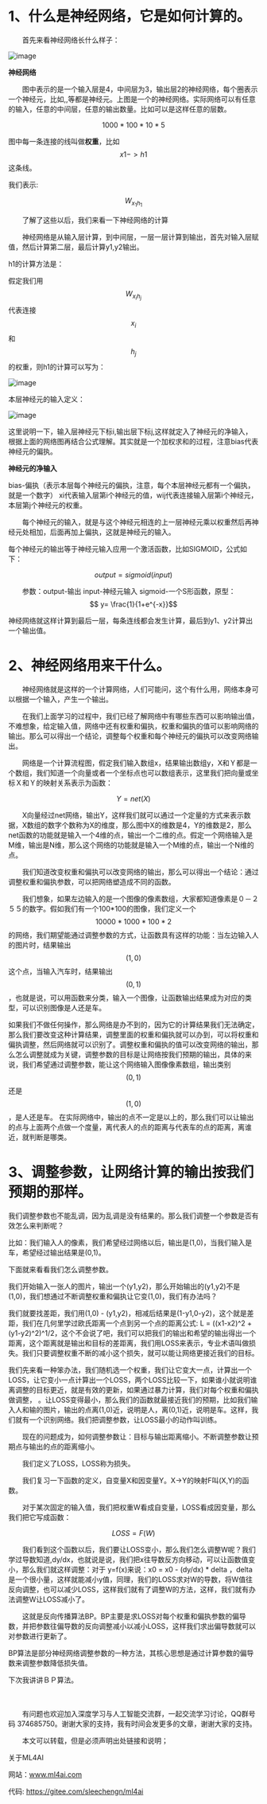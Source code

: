 #  1、什么是神经网络，它是如何计算的。
　　首先来看神经网络长什么样子：

![image](http://www.ml4ai.com/images/20180322134236904.png)

**神经网络**

　　图中表示的是一个输入层是4，中间层为3，输出层2的神经网络，每个圈表示一个神经元，比如,,等都是神经元。上图是一个的神经网络。实际网络可以有任意的输入，任意的中间层，任意的输出数量。比如可以是这样任意的层数。

$$ 1000*100*10*5 $$

图中每一条连接的线叫做**权重**，比如
$$ x1->h1$$
这条线。

我们表示:

$$ W_{x_1h_1} $$

　　了解了这些以后，我们来看一下神经网络的计算

　　神经网络是从输入层计算，到中间层，一层一层计算到输出，首先对输入层赋值，然后计算第二层，最后计算y1,y2输出。

h1的计算方法是：

假定我们用
$$ W_{x_ih_j} $$
代表连接
$$ x_i $$
和
$$ h_j $$
的权重，则h1的计算可以写为：

![image](http://www.ml4ai.com/images/demo1.png)

本层神经元的输入定义：

![image](http://www.ml4ai.com/images/demo2.png)

这里说明一下，输入层神经元下标i,输出层下标j,这样就定入了神经元的净输入，根据上面的网络图再结合公式理解。其实就是一个加权求和的过程，注意bias代表神经元的偏执。

**神经元的净输入**

 bias-偏执（表示本层每个神经元的偏执，注意，每个本层神经元都有一个偏执，就是一个数字） xi代表输入层第i个神经元的值，wij代表连接输入层第i个神经元，本层第j个神经元的权重。



　　每个神经元的输入，就是与这个神经元相连的上一层神经元乘以权重然后再神经元处相加，后面再加上偏执，这就是神经元的输入。

每个神经元的输出等于神经元输入应用一个激活函数，比如SIGMOID，公式如下：

$$ output = sigmoid(input) $$

　　参数：output-输出    input-神经元输入   sigmoid-一个S形函数，原型：
$$ y= \frac{1}{1+e^{-x}}$$

神经网络就这样计算到最后一层，每条连线都会发生计算，最后到y1、y2计算出一个输出值。



# 2、神经网络用来干什么。
　　神经网络就是这样的一个计算网络，人们可能问，这个有什么用，网络本身可以根据一个输入，产生一个输出。

　　在我们上面学习的过程中，我们已经了解网络中有哪些东西可以影响输出值，不难想象，给定输入值，网络中还有权重和偏执，权重和偏执的值可以影响网络的输出。那么可以得出一个结论，调整每个权重和每个神经元的偏执可以改变网络输出。

　　网络是一个计算流程图，假定我们输入数组x，结果输出数组y，X和Ｙ都是一个数组，我们知道一个向量或者一个坐标点也可以数组表示，这里我们把向量或坐标Ｘ和Ｙ的映射关系表示为函数：

$$ Y=net(X) $$

　　X向量经过net网络，输出Y，这样我们就可以通过一个定量的方式来表示数据，X数组的数字个数称为X的维度，那么图中X的维数是4，Y的维数是2，那么net函数的功能就是输入一个4维的点，输出一个二维的点。假定一个网络输入是M维，输出是N维，那么这个网络的功能就是输入一个M维的点，输出一个N维的点。

　　我们知道改变权重和偏执可以改变网络的输出，那么可以得出一个结论：通过调整权重和偏执参数，可以把网络塑造成不同的函数。

　　我们想象，如果左边输入的是一个图像的像素数组，大家都知道像素是０－２５５的数字。假如我们有一个100*100的图像，我们定义一个 $$ 10000 * 1000 * 100 * 2 $$ 的网络，我们期望能通过调整参数的方式，让函数具有这样的功能：当左边输入人的图片时，结果输出$$(1,0)$$这个点，当输入汽车时，结果输出$$ (0,1) $$，也就是说，可以用函数来分类，输入一个图像，让函数输出结果成为对应的类型，可以识别图像是人还是车。

如果我们不做任何操作，那么网络是办不到的，因为它的计算结果我们无法确定，那么我们要改变这种计算结果，调整里面的权重和偏执就可以办到，可以将权重和偏执调整，然后网络就可以识别了。调整权重和偏执的值可以改变网络的输出，那么怎么调整就成为关键，调整参数的目标是让网络按我们预期的输出，具体的来说，我们希望通过调整参数，能让这个网络输入图像像素数组，输出类别$$(0,1)$$还是$$(1,0)$$，是人还是车。
在实际网络中，输出的点不一定是以上的，那么我们可以让输出的点与上面两个点做一个度量，离代表人的点的距离与代表车的点的距离，离谁近，就判断是哪类。

# 3、调整参数，让网络计算的输出按我们预期的那样。
我们调整参数也不能乱调，因为乱调是没有结果的。那么我们调整一个参数是否有效怎么来判断呢？

比如：我们输入人的像素，我们希望经过网络以后，输出是(1,0)，当我们输入是车，希望经过输出结果是(0,1)。

下面就来看看我们怎么调整参数。

我们开始输入一张人的图片，输出一个(y1,y2)，那么开始输出的(y1,y2)不是(1,0)，我们想通过不断调整权重和偏执让它变(1,0)，我们有办法吗？

我们就要找差距，我们用(1,0) - (y1,y2)，相减后结果是(1-y1,0-y2)，这个就是差距，我们在几何里学过欧氏距离一个点到另一个点的距离公式:    L = ((x1-x2)^2 + (y1-y2)^2)^1/2，这个不会说了吧，我们可以把我们的输出和希望的输出得出一个距离，这个距离就是输出和目标的差距离，我们用LOSS来表示，专业术语叫做损失。我们只要调整权重不断的减小这个损失，就可以能让网络更接近我们的目标。

我们先来看一种笨办法，我们随机选一个权重，我们让它变大一点，计算出一个LOSS，让它变小一点计算出一个LOSS，两个LOSS比较一下，如果谁小就说明谁离调整的目标更近，就是有效的更新，如果通过暴力计算，我们对每个权重和偏执做调整， 。让LOSS变得最小，那么我们的函数就最接近我们的预期，比如我们输入人和输的图片，输出的点离(1,0)近，说明是人，离(0,1)近，说明是车。这样，我们就有一个识别网络。我们把调整参数，让LOSS最小的动作叫训练。

　　现在的问题成为，如何调整参数让：目标与输出距离缩小。不断调整参数让预期点与输出的点的距离缩小。

　　我们定义了LOSS，LOSS称为损失。

　　我们复习一下函数的定义，自变量X和因变量Y。X->Y的映射F叫(X,Y)的函数。

　　对于某次固定的输入值，我们把权重W看成自变量，LOSS看成因变量，那么我们把它写成函数：

$$LOSS = F(W)$$

　　我们看到这个函数以后，我们要让LOSS变小，那么我们怎么调整W呢？我们学过导数知道,dy/dx，也就说是说，我们把x往导数反方向移动，可以让函数值变小，那么我们就这样调整：对于 y=f(x)来说：x0 = x0 - (dy/dx) * delta ，delta是一个很小量，这样就能减小y值，同理，我们的LOSS求对W的导数，将W值往反向调整，也可以减少LOSS，这样我们就有了调整W的方法，这样，我们就有办法调整W让LOSS减小了。

　　这就是反向传播算法BP。BP主要是求LOSS对每个权重和偏执参数的偏导数，并把参数往偏导数的反向调整减小以减小LOSS，这样我们求出偏导数就可以对参数进行更新了。

BP算法是部分神经网络调整参数的一种方法，其核心思想是通过计算参数的偏导数来调整参数降低损失值。

下次我讲讲ＢＰ算法。

　　

　　有问题也欢迎加入深度学习与人工智能交流群，一起交流学习讨论，QQ群号码 374685750。谢谢大家的支持，我有时间会发更多的文章，谢谢大家的支持。

　　本文可以转载，但是必须声明出处链接和说明；

关于ML4AI

网站：www.ml4ai.com

代码: https://gitee.com/sleechengn/ml4ai


